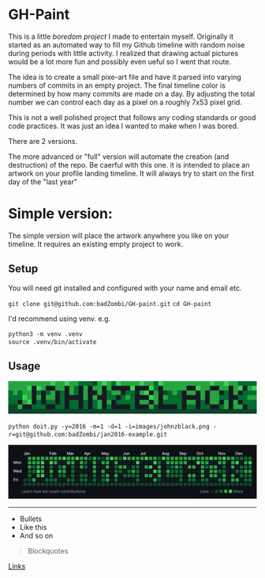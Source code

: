 # GH-Paint

This is a little _boredom project_ I made to entertain myself. Originally it started as an automated way to fill my Github timeline with random noise during periods with little activity. I realized that drawing actual pictures would be a lot more fun and possibly even ueful so I went that route. 

The idea is to create a small pixe-art file and have it parsed into varying numbers of commits in an empty project. The final timeline color is determined by how many commits are made on a day. By adjusting the total number we can control each day as a pixel on a roughly 7x53 pixel grid.

This is not a well polished project that follows any coding standards or good code practices. It was just an idea I wanted to make when I was bored.

There are 2 versions. 

The more advanced or "full" version will automate the creation (and destruction) of the repo. Be caerful with this one. it is intended to place an artwork on your profile landing timeline. It will always try to start on the first day of the "last year"

# Simple version:

The simple version will place the artwork anywhere you like on your timeline. It requires an existing empty project to work.

## Setup

You will need git installed and configured with your name and email etc.

`git clone git@github.com:badZombi/GH-paint.git`
`cd GH-paint`

I'd recommend using venv.
e.g.
```
python3 -m venv .venv
source .venv/bin/activate
```

## Usage

![pixel art to be converted](https://raw.githubusercontent.com/badZombi/GH-paint/main/images/doc/johnzblack.jpg)
```
python doit.py -y=2016 -m=1 -d=1 -i=images/johnzblack.png -r=git@github.com:badZombi/jan2016-example.git
```
![pixel art to be converted](https://raw.githubusercontent.com/badZombi/GH-paint/main/images/doc/jan2016-dk.jpg)

----

- Bullets
- Like this
- And so on

> Blockquotes

[Links](http://like.so/)
